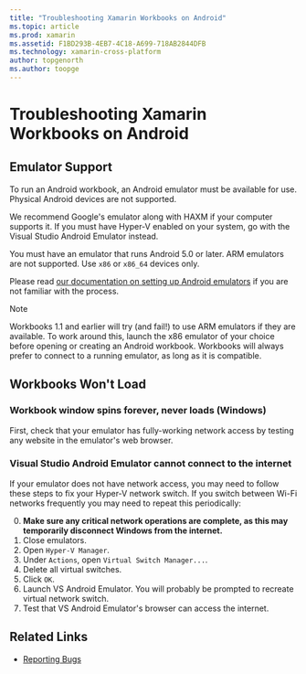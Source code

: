 ```yaml
---
title: "Troubleshooting Xamarin Workbooks on Android"
ms.topic: article
ms.prod: xamarin
ms.assetid: F1BD293B-4EB7-4C18-A699-718AB2844DFB
ms.technology: xamarin-cross-platform
author: topgenorth
ms.author: toopge
---
```


# Troubleshooting Xamarin Workbooks on Android

## Emulator Support

To run an Android workbook, an Android emulator must be available for
use. Physical Android devices are not supported.

We recommend Google's emulator along with HAXM if your computer supports it.
If you must have Hyper-V enabled on your system, go with the Visual Studio
Android Emulator instead.

You must have an emulator that runs Android 5.0 or later. ARM emulators are
not supported. Use `x86` or `x86_64` devices only.

Please read [our documentation on setting up Android emulators][android-emu]
if you are not familiar with the process.

> [!NOTE]
> Workbooks 1.1 and earlier will try (and fail!) to use ARM emulators
if they are available. To work around this, launch the x86 emulator of your
choice before opening or creating an Android workbook. Workbooks will always
prefer to connect to a running emulator, as long as it is compatible.

## Workbooks Won't Load

### Workbook window spins forever, never loads (Windows)

First, check that your emulator has fully-working network access by testing any
website in the emulator's web browser.

### Visual Studio Android Emulator cannot connect to the internet

If your emulator does not have network access, you may need to follow these
steps to fix your Hyper-V network switch. If you switch between Wi-Fi networks
frequently you may need to repeat this periodically:

0. **Make sure any critical network operations are complete, as this may
   temporarily disconnect Windows from the internet.**
1. Close emulators.
2. Open `Hyper-V Manager`.
3. Under `Actions`, open `Virtual Switch Manager...`.
4. Delete all virtual switches.
5. Click `OK`.
6. Launch VS Android Emulator. You will probably be prompted to recreate
   virtual network switch.
7. Test that VS Android Emulator's browser can access the internet.

[android-emu]: https://developer.xamarin.com/guides/android/deployment,_testing,_and_metrics/debug-on-emulator/


## Related Links

- [Reporting Bugs](~/tools/workbooks/install.md#reporting-bugs)
